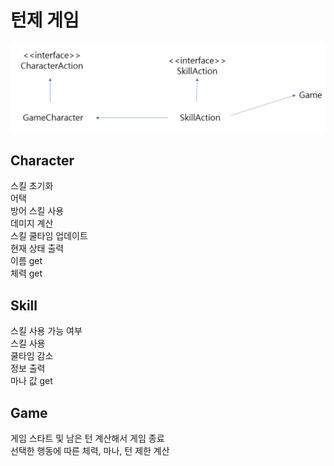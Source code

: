 # 턴제 게임
![alt text](image.png)  
## Character  
스킬 초기화  
어택  
방어
스킬 사용  
데미지 계산  
스킬 쿨타임 업데이트  
현재 상태 출력  
이름 get  
체력 get  

## Skill  
스킬 사용 가능 여부  
스킬 사용  
쿨타임 감소  
정보 출력  
마나 값 get    

## Game  
게임 스타트 및 남은 턴 계산해서 게임 종료  
선택한 행동에 따른 체력, 마나, 턴 제한 계산  
